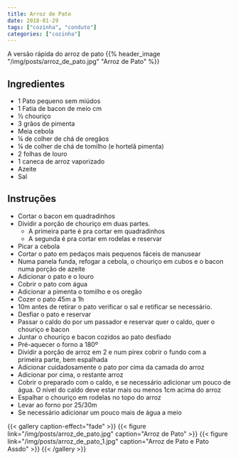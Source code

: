```yaml
---
title: Arroz de Pato
date: 2018-01-29
tags: ["cozinha", "conduto"]
categories: ["cozinha"]
---
```


A versão rápida do arroz de pato
{{% header_image "/img/posts/arroz_de_pato.jpg" "Arroz de Pato" %}}
<!--more-->

## Ingredientes
* 1 Pato pequeno sem miúdos
* 1 Fatia de bacon de meio cm
* ½ chouriço
* 3 grãos de pimenta
* Meia cebola
* ¼ de colher de chá de oregãos 
* ¼ de colher de chá de tomilho (e hortelã pimenta)
* 2 folhas de louro
* 1 caneca de arroz vaporizado
* Azeite
* Sal


## Instruções
* Cortar o bacon em quadradinhos
* Dividir a porção de chouriço em duas partes.
  * A primeira parte é pra cortar em quadradinhos
  * A segunda é pra cortar em rodelas e reservar
* Picar a cebola
* Cortar o pato em pedaços mais pequenos fáceis de manusear
* Numa panela funda, refogar a cebola, o chouriço em cubos e o bacon numa porção de azeite
* Adicionar o pato e o louro
* Cobrir o pato com água
* Adicionar a pimenta o tomilho e os oregão
* Cozer o pato 45m a 1h
* 10m antes de retirar o pato verificar o sal e retificar se necessário.
* Desfiar o pato e reservar
* Passar o caldo do por um passador e reservar quer o caldo, quer o chouriço e bacon
* Juntar o chouriço e bacon cozidos ao pato desfiado
* Pré-aquecer o forno a 180º
* Dividir a porção de arroz em 2 e num pirex cobrir o fundo com a primeira parte, bem espalhada
* Adicionar cuidadosamente o pato por cima da camada do arroz
* Adicionar por cima, o restante arroz
* Cobrir o preparado com o caldo, e se necessário adicionar um pouco de água. O nível do caldo deve estar mais ou menos 1cm acima do arroz
* Espalhar o chouriço em rodelas no topo do arroz
* Levar ao forno por 25/30m
* Se necessário adicionar um pouco mais de água a meio


{{< gallery caption-effect="fade" >}}
  {{< figure link="/img/posts/arroz_de_pato.jpg" caption="Arroz de Pato" >}}
  {{< figure link="/img/posts/arroz_de_pato_1.jpg" caption="Arroz de Pato e Pato Assdo" >}}
{{< /gallery >}}